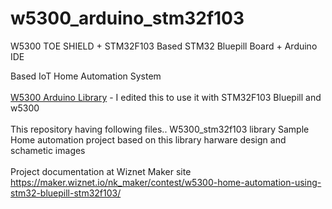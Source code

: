 # w5300_arduino_stm32f103
W5300 TOE SHIELD + STM32F103 Based STM32 Bluepill Board + Arduino IDE

Based IoT Home Automation System<br><br>
<a href="https://github.com/MadhuriVaghasia/W5300AnyArduino">W5300 Arduino Library</a> - I edited this to use it with STM32F103 Bluepill and w5300
<br><br>
This repository having following files..
W5300_stm32f103 library
Sample Home automation project based on this library
harware design and schametic images
<br><br>
Project documentation at Wiznet Maker site
https://maker.wiznet.io/nk_maker/contest/w5300-home-automation-using-stm32-bluepill-stm32f103/
